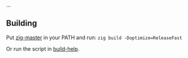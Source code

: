 
...

## Building

Put [zig-master](https://ziglang.org/download/) in your PATH and run: ``zig build -Doptimize=ReleaseFast``

Or run the script in [build-help](/build-help).
